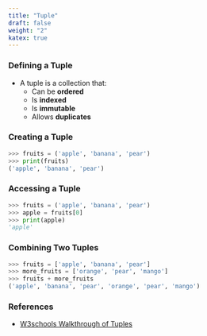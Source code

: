 ```yaml
---
title: "Tuple"
draft: false
weight: "2"
katex: true
---
```


### Defining a Tuple
- A tuple is a collection that:
	- Can be **ordered**
	- Is **indexed**
	- Is **immutable**
	- Allows **duplicates**

### Creating a Tuple

```python
>>> fruits = ('apple', 'banana', 'pear')
>>> print(fruits)
('apple', 'banana', 'pear')
```

### Accessing a Tuple

```python
>>> fruits = ('apple', 'banana', 'pear')
>>> apple = fruits[0]
>>> print(apple)
'apple'
```

### Combining Two Tuples

```python
>>> fruits = ['apple', 'banana', 'pear']
>>> more_fruits = ['orange', 'pear', 'mango']
>>> fruits + more_fruits
('apple', 'banana', 'pear', 'orange', 'pear', 'mango')
```

### References
- [W3schools Walkthrough of Tuples](https://www.w3schools.com/python/python_tuples.asp)
